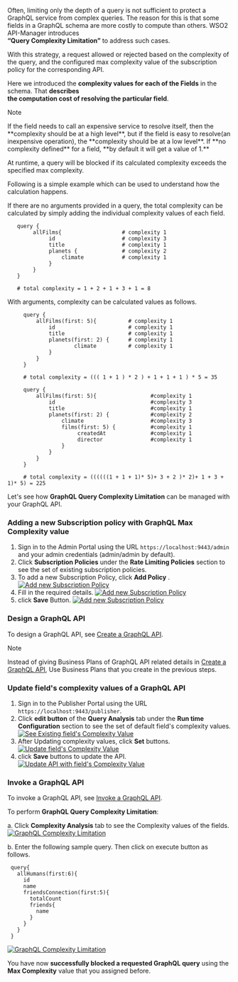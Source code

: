 Often, limiting only the depth of a query is not sufficient to protect a GraphQL service from complex queries. 
The reason for this is that some fields in a GraphQL schema are more costly to compute than others. WSO2 API-Manager introduces  
**“Query Complexity Limitation”** to address such cases. 

With this strategy, a request allowed or rejected based on the complexity of the query, and the configured max complexity 
value of the subscription policy for the corresponding API.

Here we introduced the **complexity values for each of the Fields** in the schema. That **describes  
the computation cost of resolving the particular field**. 

<html>
<div class="admonition note">
<p class="admonition-title">Note</p>
<p>
If the field needs to call an expensive service to resolve itself, 
then the **complexity should be at a high level**, but if the field is easy to resolve(an inexpensive operation),  
the **complexity should be at a low level**. If **no complexity defined** for a field, **by default it will get a value of 1.** 
</p>
</div> 
</html>

At runtime, a query will be blocked if its calculated complexity exceeds the specified max complexity.

Following is a simple example which can be used to understand how the calculation happens.

If there are no arguments provided in a query, the total complexity can be calculated by simply adding the individual complexity values of each field.


   ```
      query {
       	   allFilms{                   # complexity 1
         		id                     # complexity 3
        		title                  # complexity 1
         		planets {              # complexity 2
           			climate            # complexity 1
         		}
       	   }
      }
      
      # total complexity = 1 + 2 + 1 + 3 + 1 = 8

   ```

With arguments, complexity can be calculated values as follows.

   ```
        query {
         	allFilms(first: 5){          # complexity 1
           		id                       # complexity 1
           		title                    # complexity 1
           		planets(first: 2) {      # complexity 1
             			climate          # complexity 1
           		}
         	}
        }
        
        # total complexity = ((( 1 + 1 ) * 2 ) + 1 + 1 + 1 ) * 5 = 35

   ```  

   ```
        query {
         	allFilms(first: 5){                 #complexity 1
          	 	id                              #complexity 3
           		title                           #complexity 1
           		planets(first: 2) {             #complexity 2
             		climate                     #complexity 3
                    films(first: 5) {           #complexity 1
                         createdAt              #complexity 1
                         director               #complexity 1
                    } 
           		}
         	}
        }

        # total complexity = ((((((1 + 1 + 1)* 5)+ 3 + 2 )* 2)+ 1 + 3 + 1)* 5) = 225

   ```  

Let's see how **GraphQL Query Complexity Limitation** can be managed with your GraphQL API.

### Adding a new Subscription policy with GraphQL Max Complexity value

1.  Sign in to the Admin Portal using the URL `https://localhost:9443/admin` and your admin credentials 
(admin/admin by default).
2.  Click **Subscription Policies** under the **Rate Limiting Policies** section to see the set of existing 
subscription policies.
3.  To add a new Subscription Policy, click **Add Policy** .
[![Add new Subscription Policy]({{base_path}}/assets/img/learn/add-new-subscription-policy-graphql-query-complexity.png)]({{base_path}}/assets/img/learn/add-new-subscription-policy-graphql-query-complexity.png)
4.  Fill in the required details.
[![Add new Subscription Policy]({{base_path}}/assets/img/learn/create-subscription-policy-with-graphql-complexity.png)]({{base_path}}/assets/img/learn/create-subscription-policy-with-graphql-complexity.png)
5.  click **Save** Button.
[![Add new Subscription Policy]({{base_path}}/assets/img/learn/save-subscription-policy-graphql-query-analysis.png)]({{base_path}}/assets/img/learn/save-subscription-policy-graphql-query-analysis.png)


### Design a GraphQL API

To design a GraphQL API, see [Create a GraphQL API]({{base_path}}/manage-apis/design/create-api/create-a-graphql-api).

<html>
<div class="admonition note">
<p class="admonition-title">Note</p>
<p>
Instead of giving Business Plans of GraphQL API related details in 
<a href="{{base_path}}/manage-apis/design/create-api/create-a-graphql-api">Create a GraphQL API</a>, 
Use Business Plans that you create in the previous steps.
</p>
</div> 
</html>

### Update field's complexity values of  a GraphQL API
1.  Sign in to the Publisher Portal using the URL `https://localhost:9443/publisher`.
2.  Click **edit button** of the **Query Analysis** tab under the **Run time Configuration** section to see the set of default 
    field's complexity values.
[![See Existing field's Complexity Value]({{base_path}}/assets/img/learn/modify-graphql-complexity-values.png)]({{base_path}}/assets/img/learn/modify-graphql-complexity-values.png)
3.  After Updating complexity values, click **Set** buttons.
[![Update field's Complexity Value]({{base_path}}/assets/img/learn/set-graphql-complexity.png)]({{base_path}}/assets/img/learn/set-graphql-complexity.png)
4.  click **Save** buttons to update the API.
[![Update API with field's Complexity Value]({{base_path}}/assets/img/learn/update-api-with-graphql-complexity.png)]({{base_path}}/assets/img/learn/update-api-with-graphql-complexity.png)



### Invoke a GraphQL API

To invoke a GraphQL API, see 
[Invoke a GraphQL API]({{base_path}}/consume/invoke-apis/invoke-apis-using-tools/invoke-an-graphql-api-using-the-integrated-graphql-console).

To perform **GraphQL Query Complexity Limitation**: 

   a. Click **Complexity Analysis** tab to see the Complexity values of the fields.
   [![GraphQL Complexity Limitation]({{base_path}}/assets/img/learn/graphql-complexity-analysis.png)]({{base_path}}/assets/img/learn/graphql-complexity-analysis.png)

   b. Enter the following sample query. Then click on execute button as follows.

   ```
    query{
      allHumans(first:6){
        id
        name
        friendsConnection(first:5){
          totalCount
          friends{
            name
          }
        }
      }
    }

   ```
   [![GraphQL Complexity Limitation]({{base_path}}/assets/img/learn/graphql-complexity-limitation-console.png)]({{base_path}}/assets/img/learn/graphql-complexity-limitation-console.png)

You have now **successfully blocked a requested GraphQL query** using the **Max Complexity** value that you assigned before.






